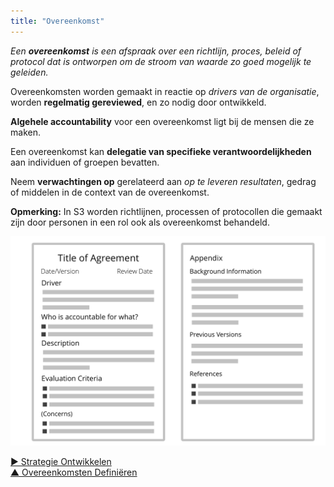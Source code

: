 ```yaml
---
title: "Overeenkomst"
---
```



_Een **overeenkomst** is een afspraak over een richtlijn, proces, beleid of protocol dat is ontworpen om de stroom van waarde zo goed mogelijk te geleiden._

Overeenkomsten worden gemaakt in reactie op <dfn data-info="Driver van de Organisatie: Een driver is het motief van een persoon of groep om te reageren op een specifieke situatie. Een driver is een **driver van de organisatie** als een reactie op deze driver de organisatie zou helpen om waarde te genereren, verspilling te elimineren of schade te voorkomen.">drivers van de organisatie</dfn>, worden **regelmatig gereviewed**, en zo nodig door ontwikkeld.

**Algehele accountability** voor een overeenkomst ligt bij de mensen die ze maken.

Een overeenkomst kan **delegatie van specifieke verantwoordelijkheden** aan individuen of groepen bevatten.

Neem **verwachtingen op** gerelateerd aan <dfn data-info="Deliverable: Een product, service, component of materiaal dat is geleverd in reactie op een driver van de organisatie.">op te leveren resultaten</dfn>, gedrag of middelen in de context van de overeenkomst.

**Opmerking:** In S3 worden richtlijnen, processen of protocollen die gemaakt zijn door personen in een rol ook als overeenkomst behandeld.

![Format voor overeenkomsten](img/templates/agreement-template.png)

[&#9654; Strategie Ontwikkelen](develop-strategy.html)<br/>[&#9650; Overeenkomsten Definiëren](defining-agreements.html)

